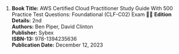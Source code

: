 1. **Book Title:** AWS Certified Cloud Practitioner Study Guide With 500 Practice Test Questions: Foundational (CLF-C02) Exam 📒🔐 
**Edition Details:** 2nd  
**Authors:** Ben Piper, David Clinton  
**Publisher:** Sybex  
**ISBN-13:** 978-1394235636  
**Publication Date:** December 12, 2023
